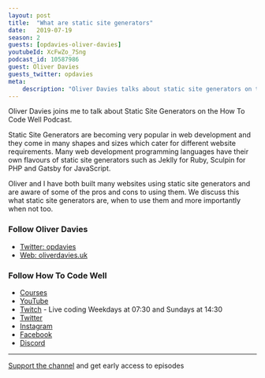 ```yaml
---
layout: post
title:  "What are static site generators"
date:   2019-07-19
season: 2
guests: [opdavies-oliver-davies]
youtubeId: XcFwZo_7Sng
podcast_id: 10587986
guest: Oliver Davies
guests_twitter: opdavies
meta:
    description: "Oliver Davies talks about static site generators on the How To Code Well podcast"
---
```


Oliver Davies joins me to talk about Static Site Generators on the How To Code Well Podcast.

Static Site Generators are becoming very popular in web development and they come in many shapes and sizes which cater for different website requirements.  Many web development programming languages have their own flavours of static site generators such as Jeklly for Ruby, Sculpin for PHP and Gatsby for JavaScript. 

Oliver and I have both built many websites using static site generators and are aware of some of the pros and cons to using them.  We discuss this what static site generators are, when to use them and more importantly when not too.

### Follow Oliver Davies
- [Twitter: opdavies](https://twitter.com/opdavies)
- [Web: oliverdavies.uk](https://www.oliverdavies.uk/)

### Follow How To Code Well
- [Courses](http://howtocodewell.net)
- [YouTube](http://youtube.com/howtocodewell)
- [Twitch](http://twitch.tv/howtocodewell) - Live coding Weekdays at 07:30 and Sundays at 14:30
- [Twitter](https://twitter.com/howtocodewell)
- [Instagram](http://instagram.com/howtocodewell/)
- [Facebook](http://facebook.com/howtocodewell/)
- [Discord](http://howtocodewell.net/discord)

-------------------------------

[Support the channel](https://www.patreon.com/howToCodeWell) and get early access to episodes
